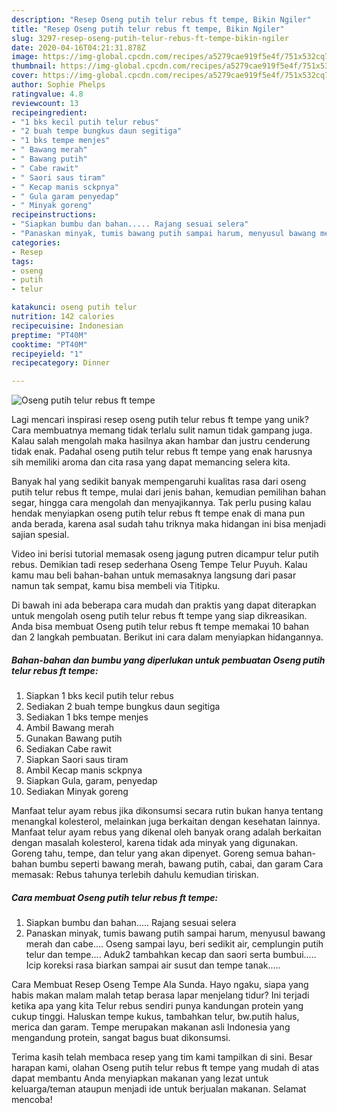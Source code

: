 ```yaml
---
description: "Resep Oseng putih telur rebus ft tempe, Bikin Ngiler"
title: "Resep Oseng putih telur rebus ft tempe, Bikin Ngiler"
slug: 3297-resep-oseng-putih-telur-rebus-ft-tempe-bikin-ngiler
date: 2020-04-16T04:21:31.878Z
image: https://img-global.cpcdn.com/recipes/a5279cae919f5e4f/751x532cq70/oseng-putih-telur-rebus-ft-tempe-foto-resep-utama.jpg
thumbnail: https://img-global.cpcdn.com/recipes/a5279cae919f5e4f/751x532cq70/oseng-putih-telur-rebus-ft-tempe-foto-resep-utama.jpg
cover: https://img-global.cpcdn.com/recipes/a5279cae919f5e4f/751x532cq70/oseng-putih-telur-rebus-ft-tempe-foto-resep-utama.jpg
author: Sophie Phelps
ratingvalue: 4.8
reviewcount: 13
recipeingredient:
- "1 bks kecil putih telur rebus"
- "2 buah tempe bungkus daun segitiga"
- "1 bks tempe menjes"
- " Bawang merah"
- " Bawang putih"
- " Cabe rawit"
- " Saori saus tiram"
- " Kecap manis sckpnya"
- " Gula garam penyedap"
- " Minyak goreng"
recipeinstructions:
- "Siapkan bumbu dan bahan..... Rajang sesuai selera"
- "Panaskan minyak, tumis bawang putih sampai harum, menyusul bawang merah dan cabe.... Oseng sampai layu, beri sedikit air, cemplungin putih telur dan tempe.... Aduk2 tambahkan kecap dan saori serta bumbui..... Icip koreksi rasa biarkan sampai air susut dan tempe tanak....."
categories:
- Resep
tags:
- oseng
- putih
- telur

katakunci: oseng putih telur 
nutrition: 142 calories
recipecuisine: Indonesian
preptime: "PT40M"
cooktime: "PT40M"
recipeyield: "1"
recipecategory: Dinner

---
```



![Oseng putih telur rebus ft tempe](https://img-global.cpcdn.com/recipes/a5279cae919f5e4f/751x532cq70/oseng-putih-telur-rebus-ft-tempe-foto-resep-utama.jpg)

Lagi mencari inspirasi resep oseng putih telur rebus ft tempe yang unik? Cara membuatnya memang tidak terlalu sulit namun tidak gampang juga. Kalau salah mengolah maka hasilnya akan hambar dan justru cenderung tidak enak. Padahal oseng putih telur rebus ft tempe yang enak harusnya sih memiliki aroma dan cita rasa yang dapat memancing selera kita.

Banyak hal yang sedikit banyak mempengaruhi kualitas rasa dari oseng putih telur rebus ft tempe, mulai dari jenis bahan, kemudian pemilihan bahan segar, hingga cara mengolah dan menyajikannya. Tak perlu pusing kalau hendak menyiapkan oseng putih telur rebus ft tempe enak di mana pun anda berada, karena asal sudah tahu triknya maka hidangan ini bisa menjadi sajian spesial.

Video ini berisi tutorial memasak oseng jagung putren dicampur telur putih rebus. Demikian tadi resep sederhana Oseng Tempe Telur Puyuh. Kalau kamu mau beli bahan-bahan untuk memasaknya langsung dari pasar namun tak sempat, kamu bisa membeli via Titipku.


Di bawah ini ada beberapa cara mudah dan praktis yang dapat diterapkan untuk mengolah oseng putih telur rebus ft tempe yang siap dikreasikan. Anda bisa membuat Oseng putih telur rebus ft tempe memakai 10 bahan dan 2 langkah pembuatan. Berikut ini cara dalam menyiapkan hidangannya.

<!--inarticleads1-->

##### Bahan-bahan dan bumbu yang diperlukan untuk pembuatan Oseng putih telur rebus ft tempe:

1. Siapkan 1 bks kecil putih telur rebus
1. Sediakan 2 buah tempe bungkus daun segitiga
1. Sediakan 1 bks tempe menjes
1. Ambil  Bawang merah
1. Gunakan  Bawang putih
1. Sediakan  Cabe rawit
1. Siapkan  Saori saus tiram
1. Ambil  Kecap manis sckpnya
1. Siapkan  Gula, garam, penyedap
1. Sediakan  Minyak goreng


Manfaat telur ayam rebus jika dikonsumsi secara rutin bukan hanya tentang menangkal kolesterol, melainkan juga berkaitan dengan kesehatan lainnya. Manfaat telur ayam rebus yang dikenal oleh banyak orang adalah berkaitan dengan masalah kolesterol, karena tidak ada minyak yang digunakan. Goreng tahu, tempe, dan telur yang akan dipenyet. Goreng semua bahan-bahan bumbu seperti bawang merah, bawang putih, cabai, dan garam Cara memasak: Rebus tahunya terlebih dahulu kemudian tiriskan. 

<!--inarticleads2-->

##### Cara membuat Oseng putih telur rebus ft tempe:

1. Siapkan bumbu dan bahan..... Rajang sesuai selera
1. Panaskan minyak, tumis bawang putih sampai harum, menyusul bawang merah dan cabe.... Oseng sampai layu, beri sedikit air, cemplungin putih telur dan tempe.... Aduk2 tambahkan kecap dan saori serta bumbui..... Icip koreksi rasa biarkan sampai air susut dan tempe tanak.....


Cara Membuat Resep Oseng Tempe Ala Sunda. Hayo ngaku, siapa yang habis makan malam malah tetap berasa lapar menjelang tidur? Ini terjadi ketika apa yang kita Telur rebus sendiri punya kandungan protein yang cukup tinggi. Haluskan tempe kukus, tambahkan telur, bw.putih halus, merica dan garam. Tempe merupakan makanan asli Indonesia yang mengandung protein, sangat bagus buat dikonsumsi. 

Terima kasih telah membaca resep yang tim kami tampilkan di sini. Besar harapan kami, olahan Oseng putih telur rebus ft tempe yang mudah di atas dapat membantu Anda menyiapkan makanan yang lezat untuk keluarga/teman ataupun menjadi ide untuk berjualan makanan. Selamat mencoba!
